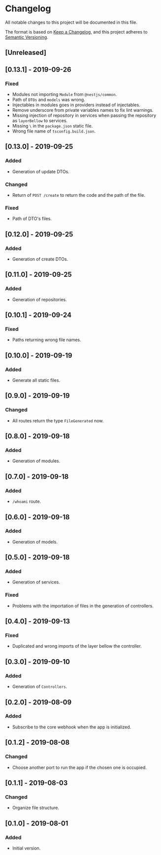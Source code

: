 # Changelog
All notable changes to this project will be documented in this file.

The format is based on [Keep a Changelog](https://keepachangelog.com/en/1.0.0/),
and this project adheres to [Semantic Versioning](https://semver.org/spec/v2.0.0.html).

## [Unreleased]

## [0.13.1] - 2019-09-26

### Fixed

- Modules not importing `Module` from `@nestjs/common`.
- Path of `DTOs` and `models` was wrong.
- Injectables in modules goes in providers instead of injectables.
- Remove underscore from private variables names to fix lint warnings.
- Missing injection of repository in services when passing the repository as `layerBellow` to services.
- Missing `\` in the `package.json` static file.
- Wrong file name of `tsconfig.build.json`.

## [0.13.0] - 2019-09-25

### Added

- Generation of update DTOs.

### Changed

- Return of `POST /create` to return the code and the path of the file.

### Fixed

- Path of DTO's files.

## [0.12.0] - 2019-09-25

### Added

- Generation of create DTOs.

## [0.11.0] - 2019-09-25

### Added

- Generation of repositories.

## [0.10.1] - 2019-09-24

### Fixed

- Paths returning wrong file names.

## [0.10.0] - 2019-09-19

### Added

- Generate all static files.

## [0.9.0] - 2019-09-19

### Changed

- All routes return the type `FileGenerated` now.

## [0.8.0] - 2019-09-18

### Added

- Generation of modules.

## [0.7.0] - 2019-09-18

### Added

- `/whoami` route.

## [0.6.0] - 2019-09-18

### Added

- Generation of models.

## [0.5.0] - 2019-09-18

### Added

- Generation of services.

### Fixed

- Problems with the importation of files in the generation of controllers.

## [0.4.0] - 2019-09-13

### Fixed

- Duplicated and wrong imports of the layer bellow the controller.

## [0.3.0] - 2019-09-10

### Added

- Generation of `Controllers`.

## [0.2.0] - 2019-08-09

### Added

- Subscribe to the core webhook when the app is initialized.

## [0.1.2] - 2019-08-08

### Changed

- Choose another port to run the app if the chosen one is occupied.

## [0.1.1] - 2019-08-03

### Changed

- Organize file structure.

## [0.1.0] - 2019-08-01

### Added

- Initial version.